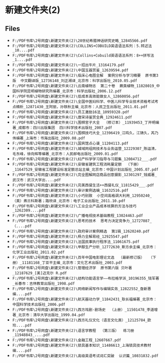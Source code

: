 # 新建文件夹(2)

## Files

- `F:/PDF书库\2号网盘\新建文件夹(2)\20世纪希腊神话研究史略_12845566.pdf`
- `F:/PDF书库\2号网盘\新建文件夹(2)\COLLINS+COBUILD英语语法系列：5.转述法_10....pdf`
- `F:/PDF书库\2号网盘\新建文件夹(2)\Collins+Cobuild英语语法系列：8++拼写法_1....pdf`
- `F:/PDF书库\2号网盘\新建文件夹(2)\一招出牛片_13164179.pdf`
- `F:/PDF书库\2号网盘\新建文件夹(2)\中国玉器赏鉴_12639594.pdf`
- `F:/PDF书库\2号网盘\新建文件夹(2)\临床心电图全解  案例分析与学习精要  原书第3版  中文翻译版_12736148_刘正湘译_北京市：科学出版社_2010.05.pdf`
- `F:/PDF书库\2号网盘\新建文件夹(2)\云南植物志  第二十卷  蕨类植物_11828019_中国科学院昆明植物研究所编著_北京市：科学出版社_2006.12.pdf`
- `F:/PDF书库\2号网盘\新建文件夹(2)\低成本高效能做女人_12860056.pdf`
- `F:/PDF书库\2号网盘\新建文件夹(2)\全国中医妇科学、中医儿科学专业技术资格考试考点精析_12871430_王阿丽，孙轶秋主编_北京市：人民卫生出版社_2011.01.pdf`
- `F:/PDF书库\2号网盘\新建文件夹(2)\员工激励16法_10959328.pdf`
- `F:/PDF书库\2号网盘\新建文件夹(2)\唐宋诗鉴赏全典_12924611.pdf`
- `F:/PDF书库\2号网盘\新建文件夹(2)\围棋官子大全  （修订本）_11939453_丁开明编著_成都市：四川出版集团  四川科学技术出版社_2007.pdf`
- `F:/PDF书库\2号网盘\新建文件夹(2)\围棋技巧大全_12396419_江鸣久，江铸久，芮乃伟编著_上海市：书海出版社_2009.08.pdf`
- `F:/PDF书库\2号网盘\新建文件夹(2)\国宾馆点心谱_11204113.pdf`
- `F:/PDF书库\2号网盘\新建文件夹(2)\城域网组网技术与业务运营_12229307_陈运清，毛东峰，徐向辉等编著_北京市：人民邮电出版社_2009.01.pdf`
- `F:/PDF书库\2号网盘\新建文件夹(2)\妇产科学学习指导与习题集_12084712___.pdf`
- `F:/PDF书库\2号网盘\新建文件夹(2)\安徽省建筑工程消耗量定额  （下册）_11647529_安徽省工程建设标准定额总站主编_北京市：中国计划出版社_2005.07.pdf`
- `F:/PDF书库\2号网盘\新建文件夹(2)\完全图解网店商品创意摄影_12301297_钱威著_武汉市：武汉大学出....pdf`
- `F:/PDF书库\2号网盘\新建文件夹(2)\完美西餐生活++西餐礼仪_11815429___.pdf`
- `F:/PDF书库\2号网盘\新建文件夹(2)\审计案例选编_11632516.pdf`
- `F:/PDF书库\2号网盘\新建文件夹(2)\小巧别致  小空间高格调大利用_12950240_（美）弗兰科斯著；路欣译_北京市：电子工业出版社_2011.10.pdf`
- `F:/PDF书库\2号网盘\新建文件夹(2)\工业企业产品成本核算的方法与技巧_1262309....pdf`
- `F:/PDF书库\2号网盘\新建文件夹(2)\广播电视技术基础教程_13024463.pdf`
- `F:/PDF书库\2号网盘\新建文件夹(2)\思考的技术  思考力决定竞争力_12727087_（....pdf`
- `F:/PDF书库\2号网盘\新建文件夹(2)\政府审计案例精选  第1辑_12620240.pdf`
- `F:/PDF书库\2号网盘\新建文件夹(2)\杨力全解易经_12925547.pdf`
- `F:/PDF书库\2号网盘\新建文件夹(2)\法国民事执行程序法_11061675.pdf`
- `F:/PDF书库\2号网盘\新建文件夹(2)\甲醇生产分析_12772630_靳方余主编_北京市：化学工业出版社_2011.02.pdf`
- `F:/PDF书库\2号网盘\新建文件夹(2)\百年中国电影理论文选  （最新修订版）  （下册）_11181168_丁亚平主编_北京市：文化艺术出版社_2003.pdf`
- `F:/PDF书库\2号网盘\新建文件夹(2)\管理经济学  原书第六版 贝叶著_12187629_[美]迈克尔 R.pdf`
- `F:/PDF书库\2号网盘\新建文件夹(2)\结构功能语言学——布拉格学派_10196355_钱军著_长春市：吉林教育出版社_1998.pdf`
- `F:/PDF书库\2号网盘\新建文件夹(2)\网络新闻写作与编辑实务_12822552_詹新惠编....pdf`
- `F:/PDF书库\2号网盘\新建文件夹(2)\航天器动力学_11842431_耿长福编著_北京市：中国科学技术出版社_2006.pdf`
- `F:/PDF书库\2号网盘\新建文件夹(2)\西方戏剧·剧场史  （上册）_11501478_李道增著_北京市：清华大学出版社_1999.04.pdf`
- `F:/PDF书库\2号网盘\新建文件夹(2)\西方礼仪文化（语言文化类）_12125784_欧玲....pdf`
- `F:/PDF书库\2号网盘\新建文件夹(2)\语言学教程  （第三版）  练习册_11948843_....pdf`
- `F:/PDF书库\2号网盘\新建文件夹(2)\金融工程_12607667.pdf`
- `F:/PDF书库\2号网盘\新建文件夹(2)\锁具基本知识_11486613_上海锁具技术教材编....pdf`
- `F:/PDF书库\2号网盘\新建文件夹(2)\高级英语考试词汇突破  认识篇_10831832.pdf`

